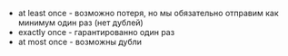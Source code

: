 - at least once - возможно потеря, но мы обязательно отправим как минимум один раз (нет дублей)
- exactly once - гарантированно один раз 
- at most once - возможны дубли
